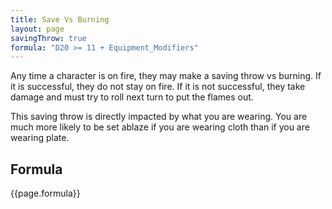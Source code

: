```yaml
---
title: Save Vs Burning
layout: page
savingThrow: true
formula: "D20 >= 11 + Equipment_Modifiers"
---
```

Any time a character is on fire, they may make a saving throw vs burning. If it is successful, they do not stay on fire. If it is not successful, they take damage and must try to roll next turn to put the flames out.

This saving throw is directly impacted by what you are wearing. You are much more likely to be set ablaze if you are wearing cloth than if you are wearing plate.

## Formula
{{page.formula}}
